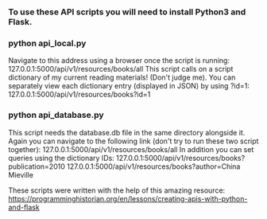 ### To use these API scripts you will need to install Python3 and Flask.

### python api_local.py
Navigate to this address using a browser once the script is running:
127.0.0.1:5000/api/v1/resources/books/all
This script calls on a script dictionary of my current reading materials! (Don't judge me).
You can separately view each dictionary entry (displayed in JSON) by using ?id=1:
127.0.0.1:5000/api/v1/resources/books?id=1

### python api_database.py
This script needs the database.db file in the same directory alongside it.
Again you can navigate to the following link (don't try to run these two script together):
127.0.0.1:5000/api/v1/resources/books/all
In addition you can set queries using the dictionary IDs:
127.0.0.1:5000/api/v1/resources/books?publication=2010
127.0.0.1:5000/api/v1/resources/books?author=China Mieville

These scripts were written with the help of this amazing resource:
https://programminghistorian.org/en/lessons/creating-apis-with-python-and-flask
